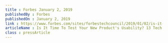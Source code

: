```yaml
---
title : Forbes January 2, 2019
publishedBy : Forbes
publishedOn : January 2, 2019
link : https://www.forbes.com/sites/forbestechcouncil/2019/01/02/is-it-time-to-test-your-new-products-usability-13-tech-experts-weigh-in
articleName : Is It Time To Test Your New Product's Usability? 13 Tech Experts Weigh In
class : pressArticle
---
```

